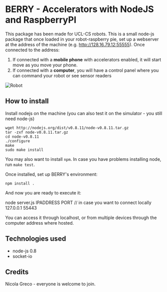 BERRY - Accelerators with NodeJS and RaspberryPI
===============================================

This package has been made for UCL-CS robots.
This is a small node-js package that once loaded in your robot-raspberry pie, set up a webserver at the address of the machine (e.g. http://128.16.79.12:55555). Once connected to the address:

1. If connected with a **mobile phone** with accelerators enabled, it will start move as you move your phone.
2. If connected with a **computer**, you will have a control panel where you can command your robot or see sensor readers

![Robot](https://raw.github.com/nicolagreco/Node-BERRY-Accelerator/master/machine.gif)


## How to install

Install nodejs on the machine (you can also test it on the simulator - you still need node-js)

    wget http://nodejs.org/dist/v0.8.11/node-v0.8.11.tar.gz
    tar -zxf node-v0.8.11.tar.gz
    cd node-v0.8.11
    ./configure
    make
    sudo make install

You may also want to install `npm`. In case you have problems installing node, run `make test`.

Once installed, set up BERRY's environment:

    npm install .

And now you are ready to execute it:

  node server.js IPADDRESS PORT
  // in case you want to connect locally 127.0.0.1 55443

You can access it through localhost, or from multiple devices through the computer address where hosted.

## Technologies used

- node-js 0.8
- socket-io

## Credits

Nicola Greco - everyone is welcome to join.

